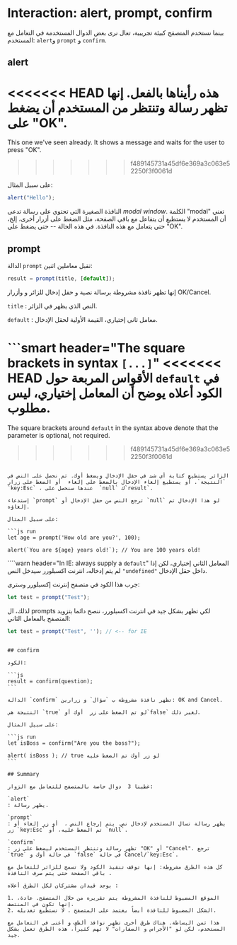 # Interaction: alert, prompt, confirm

بينما نستخدم المتصفح كبيئة تجريبية، تعال نرى بعض الدوال المستخدمة في التعامل مع المستخدم: `alert`و `prompt` و `confirm`.

## alert

<<<<<<< HEAD
هذه رأيناها بالفعل. إنها تظهر رسالة وتنتظر من المستخدم أن يضغط على "OK".
=======
This one we've seen already. It shows a message and waits for the user to press "OK".
>>>>>>> f489145731a45df6e369a3c063e52250f3f0061d

على سبيل المثال:

```js run
alert("Hello");
```

النافذة الصغيرة التي تحتوي على رسالة تدعى *modal window*. الكلمة "modal" تعني أن المستخدم لا يستطيع أن يتفاعل مع باقي الصفحة، مثل الضغط على أزرار أخرى، إلخ، حتى يتعامل مع هذه النافذة. في هذه الحالة -- حتى يضغط على "OK".

## prompt

الدالة `prompt` تقبل معاملين اثنين:

```js no-beautify
result = prompt(title, [default]);
```

إنها تظهر نافذة مشروطة برسالة نصية و  حقل إدخال للزائر و وأزرار OK/Cancel.

`title`
: النص الذي يظهر في الزائر.

`default`
: معامل ثاني إختياري، القيمة الأولية لحقل الإدخال.

```smart header="The square brackets in syntax `[...]`"
<<<<<<< HEAD
الأقواس المربعة حول `default` في الكود أعلاه يوضح أن المعامل إختياري، ليس مطلوب.
=======
The square brackets around `default` in the syntax above denote that the parameter is optional, not required.
>>>>>>> f489145731a45df6e369a3c063e52250f3f0061d
```

الزائر يستطيع كتابة أي شئ في حقل الإدخال ويضغط أوك. ثم نحصل على النص في `النتيجة`. أو يستطيع إلغاء الإدخال بالضغط على إلغاء  أو الضغط على زرار `key:Esc` ، عندها سنحصل على  `null` ك`result`.

إستدعاء `prompt` ترجع النص من حقل الإدخال أو `null` لو هذا الإدخال تم إلغاؤه.

على سبيل المثال:

```js run
let age = prompt('How old are you?', 100);

alert(`You are ${age} years old!`); // You are 100 years old!
```

````warn header="In IE: always supply a `default`"
المعامل الثاني إختياري، لكن إذا لم يتم إدخاله، انترنت اكسبلورر سيدخل النص `"undefined"` داخل حقل الإدخال.

جرب هذا الكود في متصفح إنترنت إكسبلورر وسترى:

```js run
let test = prompt("Test");
```

لذلك، ال prompts لكي تظهر بشكل جيد في انترنت اكسبلورر، ننصح دائما بتزويد المتصفح بالمعامل الثاني:

```js run
let test = prompt("Test", ''); // <-- for IE
```
````

## confirm

الكود:

```js
result = confirm(question);
```

الدالة `confirm` تظهر نافذة مشروطة ب `سؤال` و زرارين: OK and Cancel.

النتيجة هي `true` لو تم الضغط على زر  أوك أو`false` لغير ذلك.

على سبيل المثال:

```js run
let isBoss = confirm("Are you the boss?");

alert( isBoss ); // true لو زر أوك تم الضغط عليه
```

## Summary

غطينا 3  دوال خاصة بالمتصفح للتعامل مع الزوار:

`alert`
: يظهر رسالة.

`prompt`
: يظهر رسالة تسال المستخدم لإدخال نص. يتم إرجاع النص ،  أو زر إلغاء أو زر `key:Esc` تم الضغط عليه، أو `null`.

`confirm`
: تظهر رسالة وتنتظر المستخدم ليضغط على زر "OK" أو "Cancel". ترجع `true` في حالة أوك و `false` في حالة Cancel/`key:Esc`.

كل هذه الطرق مشروطة: إنها توقف تنفيذ الكود ولا تسمح للزائر للتعامل مع باقي الصفحة حتى يتم صرف النافذة .

يوجد قيدان مشتركان لكل الطرق أعلاه :

1. الموقع المضبوط للنافذة المشروطة يتم تقريره من خلال المتصفح. عادة، إنها تكون في المنتصف.
2. الشكل المضبوط للنافذة أيضاً يعتمد على المتصفح . لا نستطيع تعديله.

هذا ثمن البساطة. هناك طرق أخرى تظهر نوافذ ألطف و أغنى في التعامل مع المستخدم، لكن لو "الأجراس و الصفارات" لا تهم كثيراً، هذه الطرق تعمل بشكل جيد.

